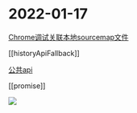 # 2022-01-17
[Chrome调试关联本地sourcemap文件](Chrome调试关联本地sourcemap文件.md)

[[historyApiFallback]]

[公共api](公共api.md)

[[promise]]

 ![](学习%20promise.png)